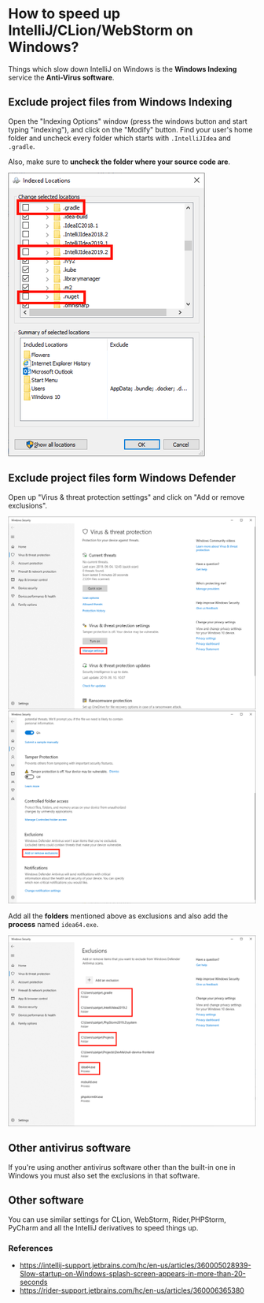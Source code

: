 # How to speed up IntelliJ/CLion/WebStorm on Windows?

Things which slow down IntelliJ on Windows is the **Windows Indexing** service
the **Anti-Virus software**.

## Exclude project files from Windows Indexing

Open the "Indexing Options" window (press the windows button and start typing
"indexing"), and click on the "Modify" button. Find your user's home folder and
uncheck every folder which starts with `.IntelliJIdea` and `.gradle`.

Also, make sure to **uncheck the folder where your source code are**.

![](./indexing.png)

## Exclude project files form Windows Defender

Open up "Virus & threat protection settings" and click on "Add or remove
exclusions".

![](./virus-settings.png)
![](./virus-exclusions.png)

Add all the **folders** mentioned above as exclusions and also add the
**process** named `idea64.exe`.

![](./excluded-folders.png)

## Other antivirus software

If you're using another antivirus software other than the built-in one in
Windows you must also set the exclusions in that software.

## Other software

You can use similar settings for CLion, WebStorm, Rider,PHPStorm, PyCharm and
all the IntelliJ derivatives to speed things up.

### References

- <https://intellij-support.jetbrains.com/hc/en-us/articles/360005028939-Slow-startup-on-Windows-splash-screen-appears-in-more-than-20-seconds>
- <https://rider-support.jetbrains.com/hc/en-us/articles/360006365380>
